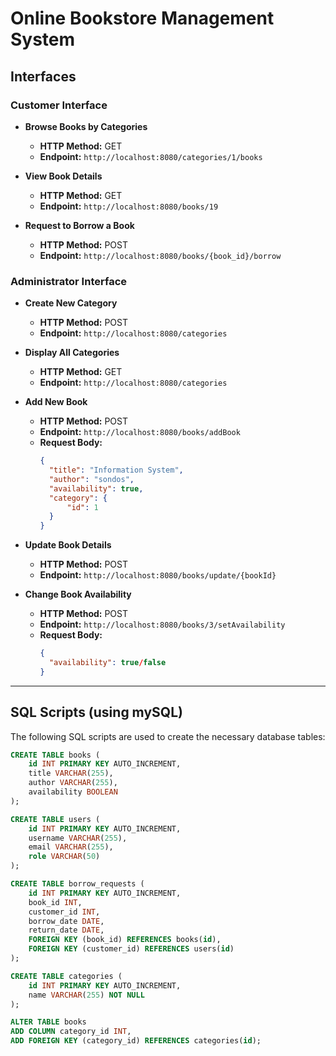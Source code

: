 # Online Bookstore Management System

## Interfaces

### Customer Interface

- **Browse Books by Categories**
  - **HTTP Method:** GET
  - **Endpoint:** `http://localhost:8080/categories/1/books`

- **View Book Details**
  - **HTTP Method:** GET
  - **Endpoint:** `http://localhost:8080/books/19`

- **Request to Borrow a Book**
  - **HTTP Method:** POST
  - **Endpoint:** `http://localhost:8080/books/{book_id}/borrow`

### Administrator Interface

- **Create New Category**
  - **HTTP Method:** POST
  - **Endpoint:** `http://localhost:8080/categories`

- **Display All Categories**
  - **HTTP Method:** GET
  - **Endpoint:** `http://localhost:8080/categories`

- **Add New Book**
  - **HTTP Method:** POST
  - **Endpoint:** `http://localhost:8080/books/addBook`
  - **Request Body:**
    ```json
    {
      "title": "Information System",
      "author": "sondos",
      "availability": true,
      "category": {
          "id": 1
      }
    }
    ```

- **Update Book Details**
  - **HTTP Method:** POST
  - **Endpoint:** `http://localhost:8080/books/update/{bookId}`

- **Change Book Availability**
  - **HTTP Method:** POST
  - **Endpoint:** `http://localhost:8080/books/3/setAvailability`
  - **Request Body:**
    ```json
    {
      "availability": true/false
    }
    ```

---

## SQL Scripts (using mySQL)

The following SQL scripts are used to create the necessary database tables:

```sql
CREATE TABLE books (
    id INT PRIMARY KEY AUTO_INCREMENT,
    title VARCHAR(255),
    author VARCHAR(255),
    availability BOOLEAN
);

CREATE TABLE users (
    id INT PRIMARY KEY AUTO_INCREMENT,
    username VARCHAR(255),
    email VARCHAR(255),
    role VARCHAR(50)
);

CREATE TABLE borrow_requests (
    id INT PRIMARY KEY AUTO_INCREMENT,
    book_id INT,
    customer_id INT,
    borrow_date DATE,
    return_date DATE,
    FOREIGN KEY (book_id) REFERENCES books(id),
    FOREIGN KEY (customer_id) REFERENCES users(id)
);

CREATE TABLE categories (
    id INT PRIMARY KEY AUTO_INCREMENT,
    name VARCHAR(255) NOT NULL
);

ALTER TABLE books
ADD COLUMN category_id INT,
ADD FOREIGN KEY (category_id) REFERENCES categories(id);
